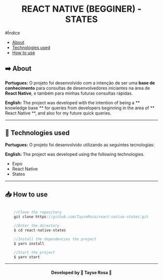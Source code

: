 <h1 align="center"> REACT NATIVE (BEGGINER) - STATES </h1>

#Índice
- [About](#-about)
- [Technologies used](#-tecnologias-utilizadas)
- [How to use](#-how-to-use)

## ➡️  About
<b>Portugues:</b>
O projeto foi desenvolvido com a intenção de ser uma **base de conhecimento** para consultas de desenvolvedores iniciantes na área de **React Native**, e também para minhas futuras consultas rápidas.

<b>English:</b>
The project was developed with the intention of being a ** knowledge base ** for queries from developers beginning in the area of ** React Native **, and also for my future quick queries.

---

## 🚀 Technologies used
<b>Portugues:</b>
O projeto foi desenvolvido utilizando as seguintes tecnologias:

<b>English:</b>
The project was developed using the following technologies.

- Expo
- React Native
- States

---

## 📥 How to use
```js

    //Clone the repository
    git clone https://github.com/TayseRosa/react-native-states.git

    //Enter the directory
    $ cd react-native-states

    //Install the dependencies the project
    $ yarn install

    //Start the project
    $ yarn start

``` 

---
<h4 align="center"> Developed by 🚀 Tayse Rosa 🌸 </h4>